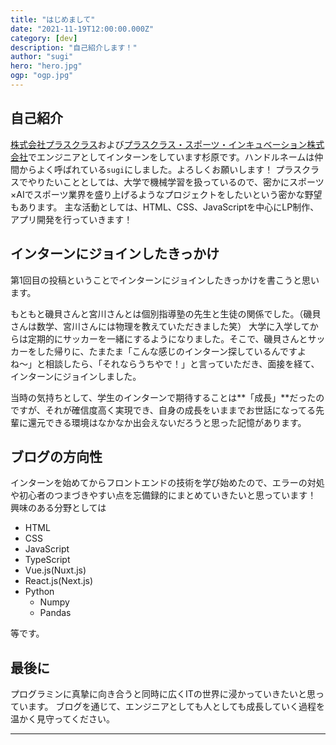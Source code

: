 ```yaml
---
title: "はじめまして"
date: "2021-11-19T12:00:00.000Z"
category: [dev]
description: "自己紹介します！"
author: "sugi"
hero: "hero.jpg"
ogp: "ogp.jpg"
---
```


## 自己紹介
[株式会社プラスクラス](https://plus-class.co.jp/)および[プラスクラス・スポーツ・インキュベーション株式会社](https://plusclass-sports-incubation.co.jp/)でエンジニアとしてインターンをしています杉原です。ハンドルネームは仲間からよく呼ばれている`sugi`にしました。よろしくお願いします！
プラスクラスでやりたいこととしては、大学で機械学習を扱っているので、密かにスポーツ×AIでスポーツ業界を盛り上げるようなプロジェクトをしたいという密かな野望もあります。
主な活動としては、HTML、CSS、JavaScriptを中心にLP制作、アプリ開発を行っていきます！

## インターンにジョインしたきっかけ
第1回目の投稿ということでインターンにジョインしたきっかけを書こうと思います。

もともと磯貝さんと宮川さんとは個別指導塾の先生と生徒の関係でした。（磯貝さんは数学、宮川さんには物理を教えていただきました笑）
大学に入学してからは定期的にサッカーを一緒にするようになりました。そこで、磯貝さんとサッカーをした帰りに、たまたま「こんな感じのインターン探しているんですよね〜」と相談したら、「それならうちやで！」と言っていただき、面接を経て、インターンにジョインしました。

当時の気持ちとして、学生のインターンで期待することは**「成長」**だったのですが、それが確信度高く実現でき、自身の成長をいままでお世話になってる先輩に還元できる環境はなかなか出会えないだろうと思った記憶があります。

## ブログの方向性
インターンを始めてからフロントエンドの技術を学び始めたので、エラーの対処や初心者のつまづきやすい点を忘備録的にまとめていきたいと思っています！
興味のある分野としては
- HTML
- CSS
- JavaScript
- TypeScript
- Vue.js(Nuxt.js)
- React.js(Next.js)
- Python
  - Numpy
  - Pandas

等です。

## 最後に
プログラミンに真摯に向き合うと同時に広くITの世界に浸かっていきたいと思っています。
ブログを通じて、エンジニアとしても人としても成長していく過程を温かく見守ってください。

---